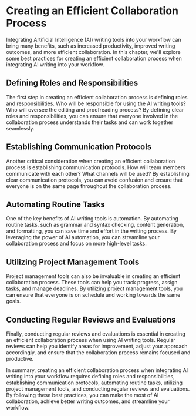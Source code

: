 Creating an Efficient Collaboration Process
===============================================================================================

Integrating Artificial Intelligence (AI) writing tools into your workflow can bring many benefits, such as increased productivity, improved writing outcomes, and more efficient collaboration. In this chapter, we'll explore some best practices for creating an efficient collaboration process when integrating AI writing into your workflow.

Defining Roles and Responsibilities
-----------------------------------

The first step in creating an efficient collaboration process is defining roles and responsibilities. Who will be responsible for using the AI writing tools? Who will oversee the editing and proofreading process? By defining clear roles and responsibilities, you can ensure that everyone involved in the collaboration process understands their tasks and can work together seamlessly.

Establishing Communication Protocols
------------------------------------

Another critical consideration when creating an efficient collaboration process is establishing communication protocols. How will team members communicate with each other? What channels will be used? By establishing clear communication protocols, you can avoid confusion and ensure that everyone is on the same page throughout the collaboration process.

Automating Routine Tasks
------------------------

One of the key benefits of AI writing tools is automation. By automating routine tasks, such as grammar and syntax checking, content generation, and formatting, you can save time and effort in the writing process. By leveraging the power of AI automation, you can streamline your collaboration process and focus on more high-level tasks.

Utilizing Project Management Tools
----------------------------------

Project management tools can also be invaluable in creating an efficient collaboration process. These tools can help you track progress, assign tasks, and manage deadlines. By utilizing project management tools, you can ensure that everyone is on schedule and working towards the same goals.

Conducting Regular Reviews and Evaluations
------------------------------------------

Finally, conducting regular reviews and evaluations is essential in creating an efficient collaboration process when using AI writing tools. Regular reviews can help you identify areas for improvement, adjust your approach accordingly, and ensure that the collaboration process remains focused and productive.

In summary, creating an efficient collaboration process when integrating AI writing into your workflow requires defining roles and responsibilities, establishing communication protocols, automating routine tasks, utilizing project management tools, and conducting regular reviews and evaluations. By following these best practices, you can make the most of AI collaboration, achieve better writing outcomes, and streamline your workflow.
